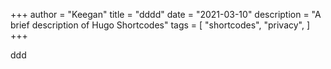 +++
author = "Keegan"
title = "dddd"
date = "2021-03-10"
description = "A brief description of Hugo Shortcodes"
tags = [
    "shortcodes",
    "privacy",
]
+++


ddd